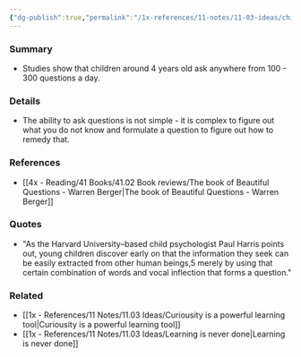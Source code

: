 ```yaml
---
{"dg-publish":true,"permalink":"/1x-references/11-notes/11-03-ideas/children-ask-300-questions-a-day/","title":"Children ask 300 questions a day"}
---
```



### Summary
- Studies show that children around 4 years old ask anywhere from 100 - 300 questions a day.

### Details
- The ability to ask questions is not simple - it is complex to figure out what you do not know and formulate a question to figure out how to remedy that.

### References
- [[4x - Reading/41 Books/41.02 Book reviews/The book of Beautiful Questions - Warren Berger\|The book of Beautiful Questions - Warren Berger]]

### Quotes
- "As the Harvard University–based child psychologist Paul Harris points out, young children discover early on that the information they seek can be easily extracted from other human beings,5 merely by using that certain combination of words and vocal inflection that forms a question."

### Related
- [[1x - References/11 Notes/11.03 Ideas/Curiousity is a powerful learning tool\|Curiousity is a powerful learning tool]]
- [[1x - References/11 Notes/11.03 Ideas/Learning is never done\|Learning is never done]]
